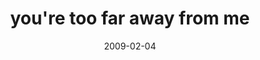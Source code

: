 ---
layout: base.njk
title : 'you&#39;re too far away from me' 
view_title : 'you&#39;re too far away from me' 
year : '2009' 
date : '2009-02-04' 
img_file : '/drawing/youretoofarawayfromeme.png' 
html_file : 'youretoofarawayfromeme' 
next_html : 'justbecauseyourerightdoesntmeanimwrong.html' 
year_order : '36' 
permalink : "title/{{html_file}}.html"
---